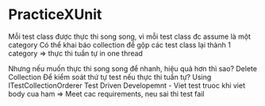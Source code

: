 # PracticeXUnit
Mỗi test class được thực thi song song, vì mỗi test class đc assume là một category
Có thể khai báo collection để gộp các test class lại thành 1 category => thực thi tuần tự in one thread

Nhưng nếu muốn thực thi song song để nhanh, hiệu quả hơn thì sao? Delete Collection
Để kiểm soát thứ tự test nếu thực thi tuần tự? Using ITestCollectionOrderer
Test Driven Developemnt - Viet test truoc khi viet body cua ham => Meet cac requirements, neu sai thi test fail
